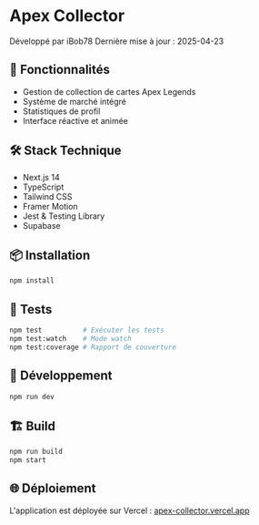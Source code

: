 # Apex Collector

Développé par iBob78
Dernière mise à jour : 2025-04-23

## 🚀 Fonctionnalités

- Gestion de collection de cartes Apex Legends
- Système de marché intégré
- Statistiques de profil
- Interface réactive et animée

## 🛠️ Stack Technique

- Next.js 14
- TypeScript
- Tailwind CSS
- Framer Motion
- Jest & Testing Library
- Supabase

## 📦 Installation

```bash
npm install
```

## 🧪 Tests

```bash
npm test          # Exécuter les tests
npm test:watch    # Mode watch
npm test:coverage # Rapport de couverture
```

## 🚀 Développement

```bash
npm run dev
```

## 🏗️ Build

```bash
npm run build
npm start
```

## 🌐 Déploiement

L'application est déployée sur Vercel : [apex-collector.vercel.app](https://apex-collector.vercel.app)
